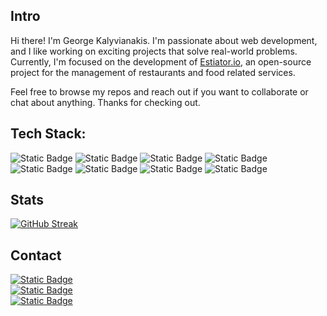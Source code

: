 ## Intro
Hi there! I'm George Kalyvianakis. I'm passionate about web development, and I like working on exciting projects that solve real-world problems. Currently, I'm focused on the development of [Estiator.io](https://estiator.io), an open-source project for the management of restaurants and food related services.

Feel free to browse my repos and reach out if you want to collaborate or chat about anything. Thanks for checking out.

## Tech Stack:     

![Static Badge](https://img.shields.io/badge/javascript-grey?logo=javascript)
![Static Badge](https://img.shields.io/badge/typescript-grey?logo=typescript)
![Static Badge](https://img.shields.io/badge/react-grey?logo=react)
![Static Badge](https://img.shields.io/badge/nextjs-grey?logo=nextdotjs)
![Static Badge](https://img.shields.io/badge/php-grey?logo=php)
![Static Badge](https://img.shields.io/badge/nodejs-grey?logo=nodedotjs)
![Static Badge](https://img.shields.io/badge/git-grey?logo=git)
![Static Badge](https://img.shields.io/badge/docker-grey?logo=docker)

## Stats
[![GitHub Streak](https://streak-stats.demolab.com/?user=CptGeo)](https://git.io/streak-stats)


## Contact
[![Static Badge](https://img.shields.io/badge/george.kalyvianakis%40gmail.com-grey?style=social&logo=mailgun)](mailto://george.kalyvianakis@gmail.com)  
[![Static Badge](https://img.shields.io/badge/georgekalyvianakis18%40gmail.com-grey?style=social&logo=mailgun)](mailto://georgekalyvianakis18@gmail.com)  
[![Static Badge](https://img.shields.io/badge/kalyvianakis-grey?style=social&logo=x)](https://x.com/kalyvianakis) 


